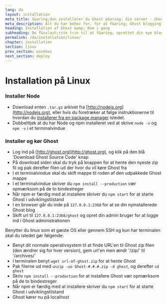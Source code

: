 ```yaml
---
lang: da
layout: installation
meta_title: S&aring;dan installerer du Ghost p&aring; din server - Ghost dokumentation
meta_description: Alt du har behov for, for at f&aring; Ghost blogging platform op og k&oslash;re p&aring; din lokale maskine eller server eller hosting service.
heading: Installation af Ghost &amp; Kom i gang
subheading: De f&oslash;rste trin til at f&aring; oprettet din nye blog for f&oslash;rste gang.
permalink: /da/installation/linux/
chapter: installation
section: linux
prev_section: windows
next_section: deploy
---
```



# Installation på Linux <a id="install-linux"></a>

### Installer Node

*   Download enten `.tar.gz` arkivet fra [http://nodejs.org](http://nodejs.org), eller hvis du foretræker at følge instruktionerne til hvordan du [installerer fra en package manager](https://github.com/joyent/node/wiki/Installing-Node.js-via-package-manager) istedet.
*   Dobbelttjek at du har Node og npm installeret ved at skrive `node -v` og `npm -v` i et terminalvindue

### Installer og kør Ghost

*   Log ind på [http://ghost.org](http://ghost.org), og klik på den blå 'Download Ghost Source Code' knap
*   På download siden skal du tryk på knappen for at hente den nyeste zip fil og pak derefter filen ud der hvor du vil køre Ghost fra
*   I et terminalvindue skal du skift mappe til roden af den udpakkede Ghost mappe
*   I et terminalvindue skriver du `npm install --production` <span class="note">vær opmærksom på de to bindestreger</span>
*   Når npm er færdig med at installere skriver du `npm start` for at starte Ghost i udviklingstilstand
*   I en browser går du inde på <code class="path">127.0.0.1:2368</code> for at se din nyinstallerede Ghost blog
*   Skift url til <code class="path">127.0.0.1:2368/ghost</code> og opret din admin bruger for at logge ind i Ghost administrationen

Benytter du linux som et gæste OS eller gennem SSH og kun har terminalen skal du istedet gør følgende:

*   Benyt dit normale operativsystem til at finde URL'en til Ghost zip filen (den ændrer sig for hver version), gem url'en men ændr '/zip/' til '/archives/'
*   I terminalen benyt `wget url-of-ghost.zip` for at hente Ghost
*   Pak filerne ud med `unzip -uo Ghost-#.#.#.zip -d ghost`, og derefter `cd ghost`
*   Skriv `npm install --production` for at installere Ghost <span class="note">vær opmærksom på de to bindestreger</span>
*   Når npm er færdig med at installere skriver du `npm start` for at starte Ghost i udviklingstilstand
*   Ghost kører nu på localhost

